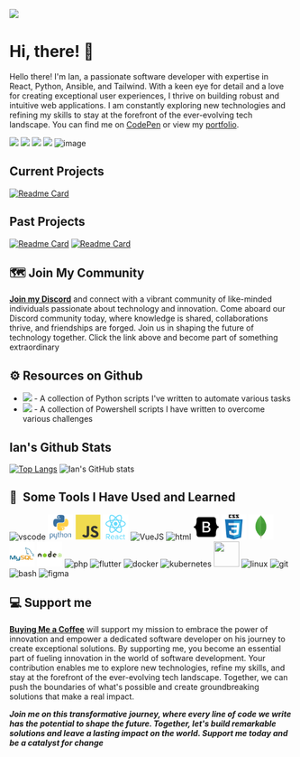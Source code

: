 <!-- banner -->
![](https://i.imgur.com/KWo6X1R.png)

<!-- introduction -->
# Hi, there! 👋

Hello there! I'm Ian, a passionate software developer with expertise in React, Python, Ansible, and Tailwind. With a keen eye for detail and a love for creating exceptional user experiences, I thrive on building robust and intuitive web applications. I am constantly exploring new technologies and refining my skills to stay at the forefront of the ever-evolving tech landscape. You can find me on [CodePen](https://codepen.io/Immain) or view my [portfolio](https://ianmain.dev/).

[<img src='https://img.shields.io/badge/Codecademy-FFF0E5?style=for-the-badge&logo=codecademy&logoColor=303347'/>](https://www.codecademy.com/profiles/immain)
[<img src='https://img.shields.io/badge/CodePen-000000?style=for-the-badge&logo=codepen&logoColor=white'/>](https://codepen.io/Immain)
[<img src='https://img.shields.io/badge/LinkedIn-0077B5?style=for-the-badge&logo=linkedin&logoColor=white'/>](https://www.linkedin.com/in/ianmain/)
[<img src='https://img.shields.io/badge/Discord-5865F2?style=for-the-badge&logo=discord&logoColor=white' />](https://discord.gg/54efxMtrdc)
![image](https://github-profile-summary-cards.vercel.app/api/cards/profile-details?username=immain)

<!-- current projects -->
## Current Projects
[![Readme Card](https://github-readme-stats.vercel.app/api/pin/?username=immain&repo=Ansible-MOTD&theme=react)](https://github.com/Immain/Ansible-MOTD)

<!-- past projects -->
## Past Projects
[![Readme Card](https://github-readme-stats.vercel.app/api/pin/?username=immain&repo=Video-DL-Jan2023&theme=react)](https://github.com/Immain/Video-DL-Jan2023)
[![Readme Card](https://github-readme-stats.vercel.app/api/pin/?username=immain&repo=Playlist-DL-Jan2023&theme=react)](https://github.com/Immain/Playlist-DL-Jan2023)
<!-- community -->
## 🗺️ Join My Community
**[Join my Discord](https://discord.gg/54efxMtrdc)**  and connect with a vibrant community of like-minded individuals passionate about technology and innovation. Come aboard our Discord community today, where knowledge is shared, collaborations thrive, and friendships are forged. Join us in shaping the future of technology together. Click the link above and become part of something extraordinary

<!-- resource repositories -->
## ⚙️ Resources on Github
- [<img src="https://img.shields.io/badge/Python-FFD43B?style=for-the-badge&logo=python&logoColor=blue" />](https://github.com/Immain/PythonScripts) - A collection of Python scripts I've written to automate various tasks
- [<img src="https://img.shields.io/badge/powershell-5391FE?style=for-the-badge&logo=powershell&logoColor=white" />](https://github.com/Immain/Scripts/tree/main/Powershell) - A collection of Powershell scripts I have written to overcome various challenges

<!-- github stats -->
## Ian's Github Stats
[![Top Langs](https://github-readme-stats.vercel.app/api/top-langs/?username=immain&theme=react)](https://github.com/anuraghazra/github-readme-stats)
![Ian's GitHub stats](https://github-readme-stats.vercel.app/api?username=immain&show_icons=true&theme=dark)
<!-- Tools -->
<h2> 🚀 &nbsp;Some Tools I Have Used and Learned</h2>
<p align="left">
<img src="https://cdn.jsdelivr.net/gh/devicons/devicon/icons/vscode/vscode-original.svg" alt="vscode" width="45" height="45"/>
<img src="https://raw.githubusercontent.com/devicons/devicon/master/icons/python/python-original-wordmark.svg" alt="python" width="45" height="45" />
<img src="https://raw.githubusercontent.com/devicons/devicon/master/icons/javascript/javascript-original.svg" alt="javascript" width="45" height="45" />
<img src="https://raw.githubusercontent.com/devicons/devicon/master/icons/react/react-original-wordmark.svg" alt="react" width="45" height="45" />
<img src="https://cdn.jsdelivr.net/gh/devicons/devicon/icons/vuejs/vuejs-original-wordmark.svg" alt="VueJS" width="45" height="45"/>
<img src="https://cdn.jsdelivr.net/gh/devicons/devicon/icons/html5/html5-original.svg" alt="html" width="45" height="45"/>
<img src="https://raw.githubusercontent.com/devicons/devicon/master/icons/bootstrap/bootstrap-plain.svg" alt="bootstrap" width="45" height="45" />
<img src="https://raw.githubusercontent.com/devicons/devicon/master/icons/css3/css3-original-wordmark.svg" alt="css3" width="45" height="45" />
<img src="https://raw.githubusercontent.com/devicons/devicon/master/icons/mongodb/mongodb-original.svg" alt="mongodb" width="45" height="45" />
<img src="https://raw.githubusercontent.com/devicons/devicon/master/icons/mysql/mysql-original-wordmark.svg" alt="mysql" width="45" height="45" />
<img src="https://raw.githubusercontent.com/devicons/devicon/master/icons/nodejs/nodejs-original-wordmark.svg" alt="nodejs" width="45" height="45" />
<img src="https://cdn.jsdelivr.net/gh/devicons/devicon/icons/php/php-original.svg" alt="php" width="45" height="45"/>
<img src="https://cdn.jsdelivr.net/gh/devicons/devicon/icons/flutter/flutter-original.svg" alt="flutter" width="45" height="45"/>
<img src="https://cdn.jsdelivr.net/gh/devicons/devicon/icons/docker/docker-original.svg" alt="docker" width="45" height="45"/>
<img src="https://cdn.jsdelivr.net/gh/devicons/devicon/icons/kubernetes/kubernetes-plain.svg" alt="kubernetes" width="45" height="45"/>
<img src="https://cdn.jsdelivr.net/gh/devicons/devicon/icons/amazonwebservices/amazonwebservices-plain-wordmark.svg" width="45" height="45"/>
<img src="https://cdn.jsdelivr.net/gh/devicons/devicon/icons/linux/linux-original.svg" alt="linux" width="45" height="45"/>       
<img src="https://cdn.jsdelivr.net/gh/devicons/devicon/icons/git/git-original.svg" alt="git" width="45" height="45"/>
<img src="https://cdn.jsdelivr.net/gh/devicons/devicon/icons/bash/bash-original.svg" alt="bash" width="45" height="45"/>
<img src="https://cdn.jsdelivr.net/gh/devicons/devicon/icons/figma/figma-original.svg" alt="figma" width="45" height="45"/>   
</p>

<!-- social media -->
## 💻 Support me

**[Buying Me a Coffee](https://www.buymeacoffee.com/pdstech)** will support my mission to embrace the power of innovation and empower a dedicated software developer on his journey to create exceptional solutions. By supporting me, you become an essential part of fueling innovation in the world of software development. Your contribution enables me to explore new technologies, refine my skills, and stay at the forefront of the ever-evolving tech landscape. Together, we can push the boundaries of what's possible and create groundbreaking solutions that make a real impact.

***Join me on this transformative journey, where every line of code we write has the potential to shape the future. Together, let's build remarkable solutions and leave a lasting impact on the world. Support me today and be a catalyst for change***
